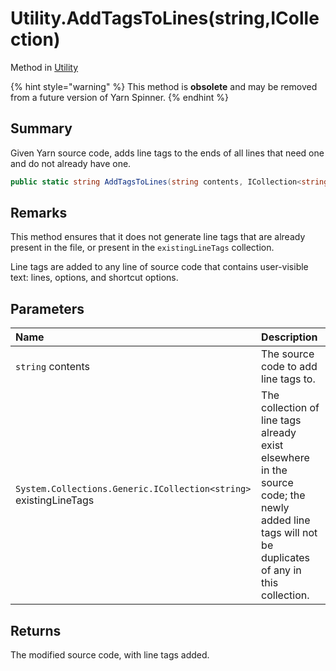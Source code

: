 # Utility.AddTagsToLines(string,ICollection<string>)

Method in [Utility](/api/csharp/yarn.compiler.utility.md)

{% hint style="warning" %}
This method is <b>obsolete</b> and may be removed from a future version of Yarn Spinner.
{% endhint %}

## Summary


Given Yarn source code, adds line tags to the ends of all lines
that need one and do not already have one.


```csharp
public static string AddTagsToLines(string contents, ICollection<string> existingLineTags = null)
```

## Remarks

<p>
This method ensures that it does not generate line
tags that are already present in the file, or present in the
<code>existingLineTags</code> collection.
</p> <p>
Line tags are added to any line of source code that contains
user-visible text: lines, options, and shortcut options.
</p>

## Parameters

|Name|Description|
|:---|:---|
|`string` contents|The source code to add line tags to.|
|`System.Collections.Generic.ICollection<string>` existingLineTags|The collection of line tags already exist elsewhere in the source code; the newly added line tags will not be duplicates of any in this collection.|

## Returns

The modified source code, with line tags
added.

